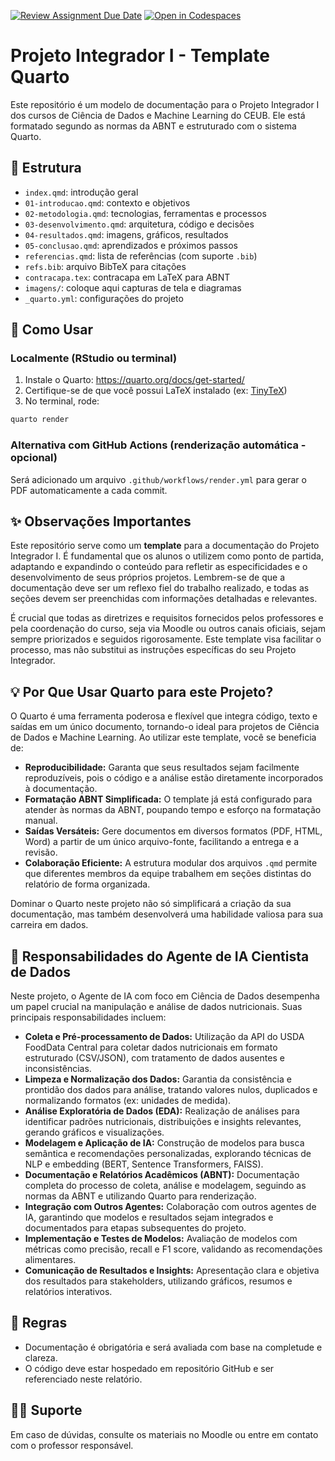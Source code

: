 [![Review Assignment Due Date](https://classroom.github.com/assets/deadline-readme-button-22041afd0340ce965d47ae6ef1cefeee28c7c493a6346c4f15d667ab976d596c.svg)](https://classroom.github.com/a/vZ6sAE2k)
[![Open in Codespaces](https://classroom.github.com/assets/launch-codespace-2972f46106e565e64193e422d61a12cf1da4916b45550586e14ef0a7c637dd04.svg)](https://classroom.github.com/open-in-codespaces?assignment_repo_id=19755600)

# Projeto Integrador I - Template Quarto

Este repositório é um modelo de documentação para o Projeto Integrador I dos cursos de Ciência de Dados e Machine Learning do CEUB. Ele está formatado segundo as normas da ABNT e estruturado com o sistema Quarto.

## 📄 Estrutura

- `index.qmd`: introdução geral
- `01-introducao.qmd`: contexto e objetivos
- `02-metodologia.qmd`: tecnologias, ferramentas e processos
- `03-desenvolvimento.qmd`: arquitetura, código e decisões
- `04-resultados.qmd`: imagens, gráficos, resultados
- `05-conclusao.qmd`: aprendizados e próximos passos
- `referencias.qmd`: lista de referências (com suporte `.bib`)
- `refs.bib`: arquivo BibTeX para citações
- `contracapa.tex`: contracapa em LaTeX para ABNT
- `imagens/`: coloque aqui capturas de tela e diagramas
- `_quarto.yml`: configurações do projeto

## 🚀 Como Usar

### Localmente (RStudio ou terminal)

1. Instale o Quarto: https://quarto.org/docs/get-started/
2. Certifique-se de que você possui LaTeX instalado (ex: [TinyTeX](https://yihui.org/tinytex/))
3. No terminal, rode:

```bash
quarto render
```

### Alternativa com GitHub Actions (renderização automática - opcional)

Será adicionado um arquivo `.github/workflows/render.yml` para gerar o PDF automaticamente a cada commit.

## ✨ Observações Importantes

Este repositório serve como um **template** para a documentação do Projeto Integrador I. É fundamental que os alunos o utilizem como ponto de partida, adaptando e expandindo o conteúdo para refletir as especificidades e o desenvolvimento de seus próprios projetos. Lembrem-se de que a documentação deve ser um reflexo fiel do trabalho realizado, e todas as seções devem ser preenchidas com informações detalhadas e relevantes.

É crucial que todas as diretrizes e requisitos fornecidos pelos professores e pela coordenação do curso, seja via Moodle ou outros canais oficiais, sejam sempre priorizados e seguidos rigorosamente. Este template visa facilitar o processo, mas não substitui as instruções específicas do seu Projeto Integrador.

## 💡 Por Que Usar Quarto para este Projeto?

O Quarto é uma ferramenta poderosa e flexível que integra código, texto e saídas em um único documento, tornando-o ideal para projetos de Ciência de Dados e Machine Learning. Ao utilizar este template, você se beneficia de:

-   **Reproducibilidade:** Garanta que seus resultados sejam facilmente reproduzíveis, pois o código e a análise estão diretamente incorporados à documentação.
-   **Formatação ABNT Simplificada:** O template já está configurado para atender às normas da ABNT, poupando tempo e esforço na formatação manual.
-   **Saídas Versáteis:** Gere documentos em diversos formatos (PDF, HTML, Word) a partir de um único arquivo-fonte, facilitando a entrega e a revisão.
-   **Colaboração Eficiente:** A estrutura modular dos arquivos `.qmd` permite que diferentes membros da equipe trabalhem em seções distintas do relatório de forma organizada.

Dominar o Quarto neste projeto não só simplificará a criação da sua documentação, mas também desenvolverá uma habilidade valiosa para sua carreira em dados.

## 🤖 Responsabilidades do Agente de IA Cientista de Dados

Neste projeto, o Agente de IA com foco em Ciência de Dados desempenha um papel crucial na manipulação e análise de dados nutricionais. Suas principais responsabilidades incluem:

-   **Coleta e Pré-processamento de Dados:** Utilização da API do USDA FoodData Central para coletar dados nutricionais em formato estruturado (CSV/JSON), com tratamento de dados ausentes e inconsistências.
-   **Limpeza e Normalização dos Dados:** Garantia da consistência e prontidão dos dados para análise, tratando valores nulos, duplicados e normalizando formatos (ex: unidades de medida).
-   **Análise Exploratória de Dados (EDA):** Realização de análises para identificar padrões nutricionais, distribuições e insights relevantes, gerando gráficos e visualizações.
-   **Modelagem e Aplicação de IA:** Construção de modelos para busca semântica e recomendações personalizadas, explorando técnicas de NLP e embedding (BERT, Sentence Transformers, FAISS).
-   **Documentação e Relatórios Acadêmicos (ABNT):** Documentação completa do processo de coleta, análise e modelagem, seguindo as normas da ABNT e utilizando Quarto para renderização.
-   **Integração com Outros Agentes:** Colaboração com outros agentes de IA, garantindo que modelos e resultados sejam integrados e documentados para etapas subsequentes do projeto.
-   **Implementação e Testes de Modelos:** Avaliação de modelos com métricas como precisão, recall e F1 score, validando as recomendações alimentares.
-   **Comunicação de Resultados e Insights:** Apresentação clara e objetiva dos resultados para stakeholders, utilizando gráficos, resumos e relatórios interativos.

## 📌 Regras

- Documentação é obrigatória e será avaliada com base na completude e clareza.
- O código deve estar hospedado em repositório GitHub e ser referenciado neste relatório.

## 👨‍🏫 Suporte

Em caso de dúvidas, consulte os materiais no Moodle ou entre em contato com o professor responsável.

